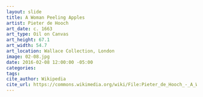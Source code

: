 ```yaml
---
layout: slide
title: A Woman Peeling Apples
artist: Pieter de Hooch
art_date: c. 1663
art_type: Oil on Canvas
art_height: 67.1
art_width: 54.7
art_location: Wallace Collection, London
image: 02-08.jpg
date: 2016-02-08 12:00:00 -05:00
categories:
tags:
cite_author: Wikipedia
cite_url: https://commons.wikimedia.org/wiki/File:Pieter_de_Hooch_-_A_Woman_Peeling_Apples.jpg
---
```

